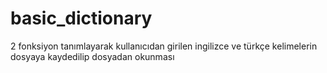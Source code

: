 # basic_dictionary  

2 fonksiyon tanımlayarak kullanıcıdan girilen ingilizce ve türkçe kelimelerin dosyaya kaydedilip dosyadan okunması
